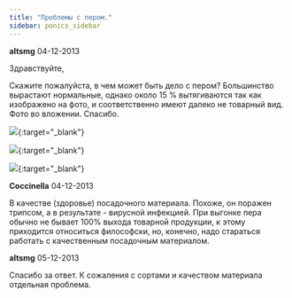 ```yaml
---
title: "Проблемы с пером."
sidebar: ponics_sidebar
---
```


**altsmg** 04-12-2013

 Здравствуйте,

Скажите пожалуйста, в чем может быть дело с пером? Большинство вырастают нормальные, однако около 15 % вытягиваются так как изображено на фото, и соответственно имеют далеко не товарный вид. Фото во вложении. Спасибо.

[![](/attachimages/14284_DSCN1109.jpg)](https://t.me/ponics_ru_files/11238){:target="_blank"}

[![](/attachimages/14286_DSCN1110.jpg)](https://t.me/ponics_ru_files/11239){:target="_blank"}

[![](/attachimages/14288_DSCN1111.jpg)](https://t.me/ponics_ru_files/11240){:target="_blank"}

**Coccinella** 04-12-2013

В качестве (здоровье) посадочного материала. Похоже, он поражен трипсом, а в результате - вирусной инфекцией. При выгонке пера обычно не бывает 100% выхода товарной продукции, к этому приходится относиться философски, но, конечно, надо стараться работать с качественным посадочным материалом.


**altsmg** 05-12-2013

 Спасибо за ответ. К сожаления с сортами и качеством материала отдельная проблема.


